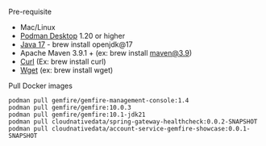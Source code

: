 

Pre-requisite

- Mac/Linux
- [Podman Desktop](https://podman-desktop.io/) 1.20 or higher
- [Java 17](https://formulae.brew.sh/formula/openjdk@17) -  brew install openjdk@17
- Apache Maven 3.9.1 + (ex: brew install maven@3.9)
- [Curl](https://formulae.brew.sh/formula/curl)  (Ex: brew install curl)
- [Wget](https://formulae.brew.sh/formula/wget) (ex: brew install wget)


Pull Docker images

```shell
podman pull gemfire/gemfire-management-console:1.4
podman pull gemfire/gemfire:10.0.3
podman pull gemfire/gemfire:10.1-jdk21
podman pull cloudnativedata/spring-gateway-healthcheck:0.0.2-SNAPSHOT
podman pull cloudnativedata/account-service-gemfire-showcase:0.0.1-SNAPSHOT
```